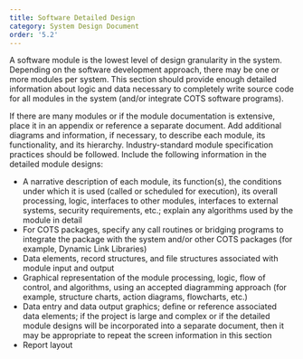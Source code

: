 ```yaml
---
title: Software Detailed Design
category: System Design Document
order: '5.2'
---
```


A software module is the lowest level of design granularity in the system.  Depending on the software development approach, there may be one or more modules per system.  This section should provide enough detailed information about logic and data necessary to completely write source code for all modules in the system (and/or integrate COTS software programs).

If there are many modules or if the module documentation is extensive, place it in an appendix or reference a separate document.  Add additional diagrams and information, if necessary, to describe each module, its functionality, and its hierarchy.  Industry-standard module specification practices should be followed.  Include the following information in the detailed module designs:

- A narrative description of each module, its function(s), the conditions under which it is used (called or scheduled for execution), its overall processing, logic, interfaces to other modules, interfaces to external systems, security requirements, etc.; explain any algorithms used by the module in detail
- For COTS packages, specify any call routines or bridging programs to integrate the package with the system and/or other COTS packages (for example, Dynamic Link Libraries)
- Data elements, record structures, and file structures associated with module input and output
- Graphical representation of the module processing, logic, flow of control, and algorithms, using an accepted diagramming approach (for example, structure charts, action diagrams, flowcharts, etc.)
- Data entry and data output graphics; define or reference associated data elements; if the project is large and complex or if the detailed module designs will be incorporated into a separate document, then it may be appropriate to repeat the screen information in this section
- Report layout

